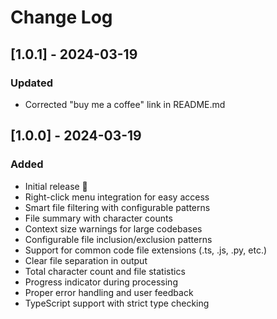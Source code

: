 # Change Log

## [1.0.1] - 2024-03-19

### Updated
 - Corrected "buy me a coffee" link in README.md 

## [1.0.0] - 2024-03-19

### Added
- Initial release 🎉
- Right-click menu integration for easy access
- Smart file filtering with configurable patterns
- File summary with character counts
- Context size warnings for large codebases
- Configurable file inclusion/exclusion patterns
- Support for common code file extensions (.ts, .js, .py, etc.)
- Clear file separation in output
- Total character count and file statistics
- Progress indicator during processing
- Proper error handling and user feedback
- TypeScript support with strict type checking